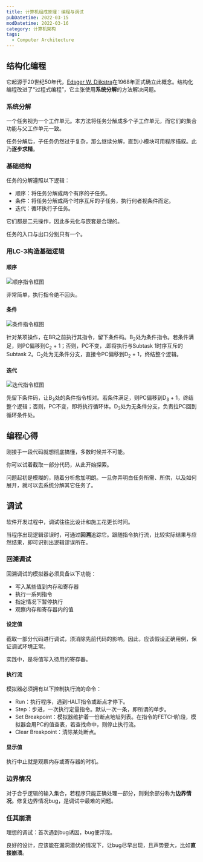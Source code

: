 ```yaml
---
title: 计算机组成原理：编程与调试
pubDatetime: 2022-03-15
modDatetime: 2022-03-16
category: 计算机架构
tags:
  - Computer Architecture
---
```


## 结构化编程

它起源于20世纪50年代，[Edsger W. Dijkstra](https://en.wikipedia.org/wiki/Edsger_W._Dijkstra)在1968年正式确立此概念。结构化编程改进了“过程式编程”，它主张使用**系统分解**的方法解决问题。

### 系统分解

一个任务视为一个工作单元。本方法将任务分解成多个子工作单元，而它们的集合功能与父工作单元一致。

任务分解后，子任务仍然过于复杂，那么继续分解，直到小模块可用程序描叙。此乃**逐步求精**。

### 基础结构

任务的分解遵照以下逻辑：

- 顺序：将任务分解成两个有序的子任务。
- 条件：将任务分解成两个时序互斥的子任务，执行何者视条件而定。
- 迭代：循环执行子任务。

它们都是二元操作，因此多元化与嵌套是合理的。

任务的入口与出口分别只有一个。

### 用LC-3构造基础逻辑

#### 顺序

<img
    src="/sequential.png"
    alt="顺序指令框图"
    align="middle"
/>

非常简单，执行指令绝不回头。

#### 条件

<img
    src="/conditonal.png"
    alt="条件指令框图"
    align="middle"
/>

针对某项操作，在BR之前执行其指令，留下条件码。B<sub>2</sub>处为条件指令。若条件满足，则PC偏移到C<sub>2</sub> + 1；否则，PC不变，.即将执行与Subtask 1时序互斥的Subtask 2。C<sub>2</sub>处为无条件分支，直接令PC偏移到D<sub>2</sub> + 1，终结整个逻辑。

#### 迭代

<img
    src="/iterative.png"
    alt="迭代指令框图"
    align="middle"
/>

先留下条件码，让B<sub>3</sub>处的条件指令核对。若条件满足，则PC偏移到D<sub>3</sub> + 1，终结整个逻辑；否则，PC不变，即将执行循环体。D<sub>3</sub>处为无条件分支，负责拉PC回到循环条件处。

## 编程心得

刚接手一段代码就想彻底搞懂，多数时候并不可能。

你可以试着截取一部分代码，从此开始探索。

问题起初是模糊的，随着分析愈加明朗。一旦你弄明白任务所需、所供，以及如何展开，就可以去系统分解其它任务了。

## 调试

软件开发过程中，调试往往比设计和施工花更长时间。

当程序出现逻辑谬误时，可通过**回溯**追踪它。跟随指令执行流，比较实际结果与应然结果，即可识别出逻辑谬误所在。

### 回溯调试

回溯调试的模拟器必须具备以下功能：

- 写入某些值到内存和寄存器
- 执行一系列指令
- 指定情况下暂停执行
- 观察内存和寄存器内的值

#### 设定值

截取一部分代码进行调试，须消除先前代码的影响。因此，应该假设正确用例，保证调试环境正常。

实践中，是将值写入待用的寄存器。

#### 执行流

模拟器必须拥有以下控制执行流的命令：

- Run：执行程序，遇到HALT指令或断点才停下。
- Step：步进，一次执行定量指令。默认一次一条，即所谓的单步。
- Set Breakpoint：模拟器维护着一份断点地址列表。在指令的FETCH阶段，模拟器会用PC的值查表，若查找命中，则停止执行流。
- Clear Breakpoint：清除某处断点。

#### 显示值

执行中止就是观察内存或寄存器的时机。

### 边界情况

对于合乎逻辑的输入集合，若程序只能正确处理一部分，则剩余部分称为**边界情况**。修复边界情况bug，是调试中最难的问题。

### 任其崩溃

理想的调试：首次遇到bug诱因，bug便浮现。

良好的设计，应该能在漏洞潜伏的情况下，让bug尽早出现，且声势要大，比如**直接崩溃**。
